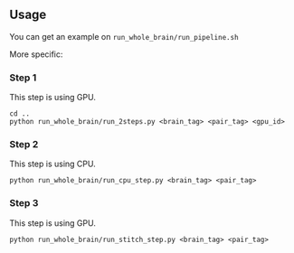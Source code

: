 ## Usage
You can get an example on `run_whole_brain/run_pipeline.sh`

More specific:

### Step 1
This step is using GPU.
```
cd ..
python run_whole_brain/run_2steps.py <brain_tag> <pair_tag> <gpu_id>
```
### Step 2
This step is using CPU.
```
python run_whole_brain/run_cpu_step.py <brain_tag> <pair_tag>
```
### Step 3
This step is using GPU.
```
python run_whole_brain/run_stitch_step.py <brain_tag> <pair_tag>
```